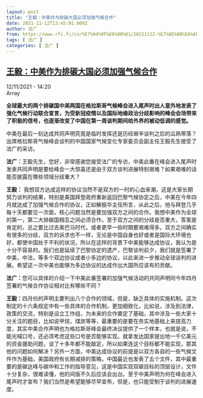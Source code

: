 ```yaml
---
layout: post
title: "王毅：中美作为排碳大国必须加强气候合作"
date: 2021-11-12T13:45:01.000Z
author: 法广
from: https://www.rfi.fr/cn/%E7%94%9F%E6%80%81/20211112-%E7%8E%8B%E6%AF%85-%E4%B8%AD%E7%BE%8E%E4%BD%9C%E4%B8%BA%E6%8E%92%E7%A2%B3%E5%A4%A7%E5%9B%BD%E5%9C%A8%E6%B0%94%E5%80%99%E9%A2%86%E5%9F%9F%E5%BF%85%E9%A1%BB%E5%90%88%E4%BD%9C
tags: [ 法广 ]
categories: [ 法广 ]
---
```

<!--1636724701000-->
[王毅：中美作为排碳大国必须加强气候合作](https://www.rfi.fr/cn/%E7%94%9F%E6%80%81/20211112-%E7%8E%8B%E6%AF%85-%E4%B8%AD%E7%BE%8E%E4%BD%9C%E4%B8%BA%E6%8E%92%E7%A2%B3%E5%A4%A7%E5%9B%BD%E5%9C%A8%E6%B0%94%E5%80%99%E9%A2%86%E5%9F%9F%E5%BF%85%E9%A1%BB%E5%90%88%E4%BD%9C)
------

<div>
<div>12/11/2021 - 14:20</div>Array<p><strong>                    全球最大的两个排碳国中美两国在格拉斯哥气候峰会进入尾声时出人意外地发表了强化气候行动联合宣言，为受新冠疫情以及国际地缘政治分歧影响的峰会会场带来了积极的信号，也逐渐改变了中国在第一周谈判期间给外界的被动低调的感觉。                </strong></p><div >                    <p>中美在最后一刻达成共同声明究竟是临时发挥还是历经艰辛谈判之后的瓜熟蒂落？出席格拉斯哥气候峰会谈判的中国国家气候变化专家委员会副主任王毅先生接受了法广的采访。</p><p><strong>法广：</strong>王毅先生，您好，非常感谢您接受法广的专访，中美此番在峰会进入尾声时发表共同声明是要给峰会一大惊喜还是由于双方谈判进展特别艰难？如果艰难的话能否披露在哪些领域分歧重大？</p><p><strong>王毅：</strong> 我想双方达成这样的协议当然不是双方的一时的心血来潮，这是大家长期努力谈判的结果，特别是美国拜登政府重新返回巴黎气候协定之后，中美在今年四月就达成了加强气候合作的协议，正如解振华主任所言，从此之后，他与拜登几乎每十天都要见一次面，核心问题当然是要加强双方之间的合作。我想中美作为全球的第一，第二大排碳国相互之间必须合作。至于双方之间的分歧是否重大，答案是肯定的，总之要比过去奥巴马时代，或者更早一些时期要艰难得多。双方之间确实有很多的分歧，双方的诉求也不一样，无论是中国自身也好或者是国际大环境也好，都使中国处于不利的状况，所以在这样的背景下中美能够达成协议，我认为是十分不容易的。我们也是延续了巴黎协定的遗产，巴黎谈判前夕，我们就是签署了中美，中法，等多个双边协议或者小多边的协议，以此来进一步推动全球谈判的进展。希望这一次中美也能够为多边协议的达成作出大国所应该有的贡献。</p><p><strong>法广：</strong>您可以具体的介绍一下中美此番签署的加强气候活动的共同声明同今年四月签署的气候合作协议相对比有哪些不同？</p><p><strong>王毅：</strong>四月份的声明主要列出八个合作的领域，但是，缺乏具体的实施机制。这次制定的十六条规定中有一些具体的合作机制，更加细致化，比如说，涉及到法律，政策的交流，特别是设立工作组，为未来的合作奠定了基础，其中涉及一些大家十分关注的题目，比如说甲烷，煤炭等等，最重要的是要在务实地基础上来提高力度，其实中美合作声明也为格拉斯哥峰会最终决议提供了一个样本，也就是说，不能光喊口号，还必须考虑这些口号是否能够实现。就拿发达国家提出地一千亿美元的资金援助问题，谈了十多年都不能敲定，所以如果连这个目标都不能实现，那其他的问题如何解决？另外一方面，中美达成协议的前提是以双方各自的一些气候文件作为基础，美国政府有长期减排的策略，中国最近也发表了五个文件，其中最重要的是碳达峰与碳中和工作的指导意见，这是中国实现双碳目标的顶层设计，文件十分复杂，很难读懂，他的间版不久后应该会出台。至于中美声明为何在峰会进入尾声时才宣布？我们当然是希望能够尽早宣布，但是，也只能受制于谈判的进展速度。</p>                                            <div data-selfpromo-newsletter>    </div>    <div data-selfpromo-app>    </div>                </div>
</div>
